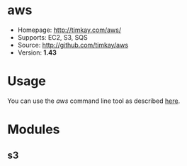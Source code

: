 aws
===

  * Homepage: http://timkay.com/aws/
  * Supports: EC2, S3, SQS
  * Source: http://github.com/timkay/aws
  * Version: **1.43**
  
Usage
=====

You can use the *aws* command line tool as described [here](http://timkay.com/aws/).


Modules
=======

s3
--

